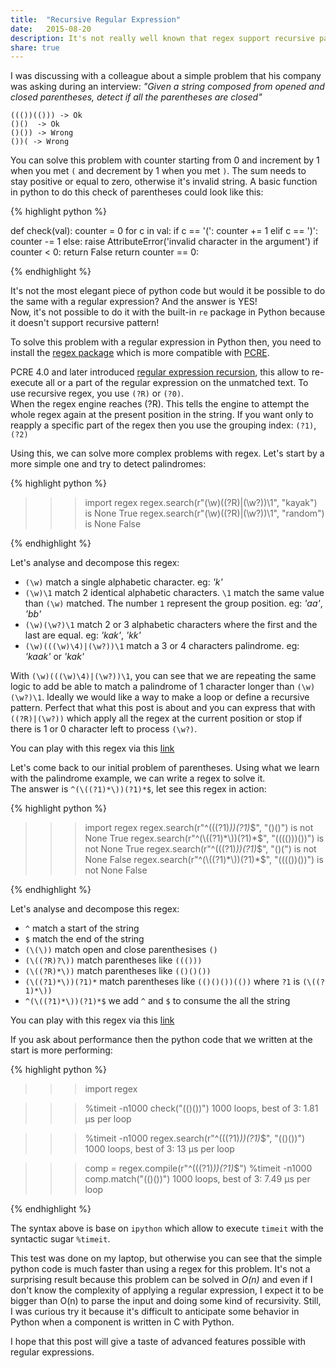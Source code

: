 ```yaml
---
title:  "Recursive Regular Expression"
date:   2015-08-20
description: It's not really well known that regex support recursive pattern, this post introduces this feature.      
share: true
---
```


I was discussing with a colleague about a simple problem that his company was asking during an interview: _"Given a string composed from opened and closed parentheses, detect if all the parentheses are closed"_

    ((())(())) -> Ok
    ()()  -> Ok
    ()()) -> Wrong
    ())( -> Wrong

You can solve this problem with counter starting from 0 and increment by 1 when you met `(` and decrement by 1 when you met `)`. The sum needs to stay positive or equal to zero, otherwise it's invalid string. A basic function in python to do this check of parentheses could look like this:

{% highlight python %}

def check(val):
    counter = 0
    for c in val:
        if c == '(':
            counter += 1
        elif c == ')':
            counter -= 1
        else:
            raise AttributeError('invalid character in the argument')
        if counter < 0:
            return False
    return counter == 0:

{% endhighlight %}

It's not the most elegant piece of python code but would it be possible to do the same with a regular expression? And the answer is YES!  
Now, it's not possible to do it with the built-in `re` package in Python because it doesn't support recursive pattern! 

To solve this problem with a regular expression in Python then, you need 
to install the [regex package](https://pypi.python.org/pypi/regex) which is more compatible with [PCRE](http://www.regular-expressions.info/pcre.html).

PCRE 4.0 and later introduced [regular expression recursion](http://www.regular-expressions.info/recurse.html), this allow to re-execute all or a part of the regular expression on the unmatched text. To use recursive regex, you use `(?R)` or `(?0)`.  
When the regex engine reaches (?R). This tells the engine to attempt the whole regex again at the present position in the string. If you want only to reapply a specific part of the regex then you use the grouping index: `(?1)`, `(?2)`

Using this, we can solve more complex problems with regex. Let's start by a more simple one and try to detect palindromes:

{% highlight python %}

>>> import regex
>>> regex.search(r"(\w)((?R)|(\w?))\1", "kayak") is None
True
>>> regex.search(r"(\w)((?R)|(\w?))\1", "random") is None
False

{% endhighlight %}

Let's analyse and decompose this regex:

-  `(\w)` match a single alphabetic character. eg: _'k'_ 
-  `(\w)\1` match 2 identical alphabetic characters. `\1` match the same value than `(\w)` matched. The number `1` represent the group position. eg: _'aa'_, _'bb'_
-  `(\w)(\w?)\1` match 2 or 3 alphabetic characters where the first and the last are equal. eg: _'kak'_, _'kk'_
-  `(\w)(((\w)\4)|(\w?))\1` match a 3 or 4 characters palindrome. eg: _'kaak'_ or _'kak'_

With `(\w)(((\w)\4)|(\w?))\1`, you can see that we are repeating the same logic to add be able to match a palindrome of 1 character longer than `(\w)(\w?)\1`. Ideally we would like a way to make a loop or define a recursive pattern. Perfect that what this post is about and you can express that with `((?R)|(\w?))` which apply all the regex at the current position or stop if there is 1 or 0 character left to process `(\w?)`.   

You can play with this regex via this [link](https://regex101.com/r/cQ1uC9/1)

Let's come back to our initial problem of parentheses. Using what we learn with the palindrome example, we can write a regex to solve it.   
The answer is  `^(\((?1)*\))(?1)*$`, let see this regex in action:

{% highlight python %}

>>> import regex
>>> regex.search(r"^(\((?1)*\))(?1)*$", "()()") is not None
True
>>> regex.search(r"^(\((?1)*\))(?1)*$", "(((()))())") is not None
True
>>> regex.search(r"^(\((?1)*\))(?1)*$", "()(") is not None
False
>>> regex.search(r"^(\((?1)*\))(?1)*$", "(((())())") is not None
False

{% endhighlight %}

Let's analyse and decompose this regex:

- `^` match a start of the string 
- `$` match the end of the string
- `(\(\))` match open and close parenthesises `()` 
- `(\((?R)?\))` match parentheses like `((()))`    
- `(\((?R)*\))` match parentheses like `(()()())`   
- `(\((?1)*\))(?1)*` match parentheses like `(()()())(())` where `?1` is `(\((?1)*\))` 
- `^(\((?1)*\))(?1)*$` we add `^` and `$` to consume the all the string  


You can play with this regex via this [link](https://regex101.com/r/jQ6yG0/1)

If you ask about performance then the python code that we written at the start is more performing:

{% highlight python %}

>>> import regex

>>> %timeit -n1000 check("(()())") 
1000 loops, best of 3: 1.81 µs per loop

>>> %timeit -n1000 regex.search(r"^(\((?1)*\))(?1)*$", "(()())")
1000 loops, best of 3: 13 µs per loop

>>> comp = regex.compile(r"^(\((?1)*\))(?1)*$")
>>> %timeit -n1000 comp.match("(()())")
1000 loops, best of 3: 7.49 µs per loop

{% endhighlight %}

The syntax above is base on `ipython` which allow to execute `timeit` with the syntactic sugar `%timeit`. 

This test was done on my laptop, but otherwise you can see that the simple python code 
is much faster than using a regex for this problem. 
It's not a surprising result because this problem can be solved in _O(n)_ and even if I don't know the complexity of applying a regular expression, I expect it to be bigger than O(n) to parse the input and doing some kind of recursivity. Still, I was curious try it because it's difficult to anticipate some behavior in Python when a component is written in C with Python.

I hope that this post will give a taste of advanced features possible with regular expressions.     


